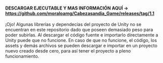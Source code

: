 #### DESCARGAR EJECUTABLE Y MAS INFORMACIÓN AQUÍ -> https://github.com/moraloamg/Cabezasandia_Game/releases/tag/1.1

¡Ojo! Algunas librerías y dependecias del proyecto de Unity no se encuentran en este repositorio dado que poseen demasiado peso para poder subirlas.
Al descargar el código fuente e importarlo directamente a Unity puede que no funcione. 
En caso de que no funcione, el código, los assets y demás archivos se pueden descargar e importar en un proyecto nuevo creado desde cero, para así tener
el proyecto a pleno funcionamiento.
